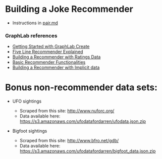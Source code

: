 # Building a Joke Recommender

* Instructions in [pair.md](pair.md)

### GraphLab references

* [Getting Started with GraphLab Create](http://graphlab.com/learn/notebooks/getting_started_with_graphlab_create.html)
* [Five Line Recommender Explained](http://graphlab.com/learn/notebooks/five_line_recommender.html)
* [Building a Recommender with Ratings Data](http://graphlab.com/learn/notebooks/recsys_explicit_rating.html)
* [Basic Recommender Functionalities](http://graphlab.com/learn/notebooks/basic_recommender_functionalities.html)
* [Building a Recommender with Implicit data](http://graphlab.com/learn/notebooks/recsys_rank_10K_song.html)


# Bonus non-recommender data sets:

* UFO sightings
  * Scraped from this site: http://www.nuforc.org/
  * Data available here: https://s3.amazonaws.com/ufodatafordarren/ufodata.json.zip

* Bigfoot sightings
  * Scraped from this site: http://www.bfro.net/gdb/
  * Data available here: https://s3.amazonaws.com/ufodatafordarren/bigfoot_data.json.zip
